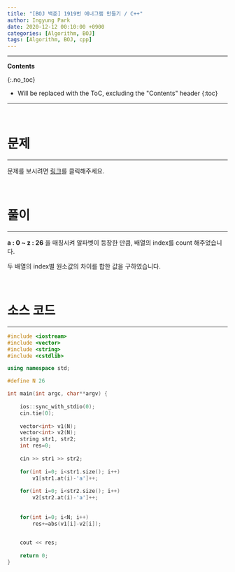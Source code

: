 ```yaml
---
title: "[BOJ 백준] 1919번 애너그램 만들기 / C++"
author: Ingyung Park
date: 2020-12-12 00:10:00 +0900
categories: [Algorithm, BOJ]
tags: [Algorithm, BOJ, cpp]
---
```


---
**Contents**

{:.no_toc}

* Will be replaced with the ToC, excluding the "Contents" header
{:toc}
---

<br/>

# **문제**

---



문제를 보시려면 [링크](https://www.acmicpc.net/problem/1919)를 클릭해주세요. 

<br/>

# **풀이**

---

**a : 0 ~ z : 26** 을 매칭시켜 알파벳이 등장한 만큼, 배열의 index를 count 해주었습니다.

두 배열의 index별 원소값의 차이를 합한 값을 구하였습니다. 

<br/>

# **소스 코드**

---



```c++
#include <iostream>
#include <vector>
#include <string>
#include <cstdlib>

using namespace std;

#define N 26

int main(int argc, char**argv) {
	
	ios::sync_with_stdio(0);
	cin.tie(0);
	
	vector<int> v1(N);
	vector<int> v2(N);
	string str1, str2;
	int res=0;
	
	cin >> str1 >> str2;
	
	for(int i=0; i<str1.size(); i++)
		v1[str1.at(i)-'a']++;
	
	for(int i=0; i<str2.size(); i++)
		v2[str2.at(i)-'a']++;
	
	
	for(int i=0; i<N; i++)
		res+=abs(v1[i]-v2[i]);
		

	cout << res;
	 
	return 0;
}
```

<br/>

<br/>